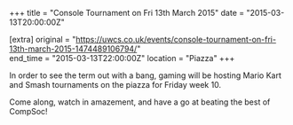 +++
title = "Console Tournament on Fri 13th March 2015"
date = "2015-03-13T20:00:00Z"

[extra]
original = "https://uwcs.co.uk/events/console-tournament-on-fri-13th-march-2015-1474489106794/"    
end_time = "2015-03-13T22:00:00Z"
location = "Piazza"
+++

In order to see the term out with a bang, gaming will be hosting Mario Kart and Smash tournaments on the piazza for Friday week 10.

Come along, watch in amazement, and have a go at beating the best of CompSoc\!

